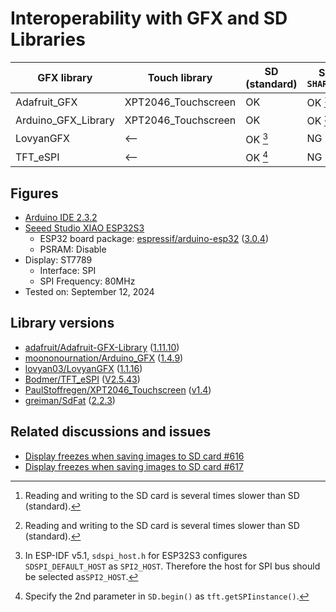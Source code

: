 # Interoperability with GFX and SD Libraries

| GFX library         | Touch library       | SD (standard) | SdFat `SHARED_SPI` | SdFat `DEDICATED_SPI` |
| ------------------- | ------------------- | ------------- | ------------------ | --------------------- |
| Adafruit_GFX        | XPT2046_Touchscreen | OK            | OK [^1]            | NG                    |
| Arduino_GFX_Library | XPT2046_Touchscreen | OK            | OK [^1]            | NG                    |
| LovyanGFX           | <--                 | OK [^2]       | NG                 | NG                    |
| TFT_eSPI            | <--                 | OK [^3]       | NG                 | NG                    |

## Figures

- [Arduino IDE 2.3.2][1]
- [Seeed Studio XIAO ESP32S3][2]
  - ESP32 board package: [espressif/arduino-esp32][3] ([3.0.4][4])
  - PSRAM: Disable
- Display: ST7789
  - Interface: SPI
  - SPI Frequency: 80MHz
- Tested on: September 12, 2024

## Library versions

- [adafruit/Adafruit-GFX-Library][10] ([1.11.10][11])
- [moononournation/Arduino_GFX][12] ([1.4.9][13])
- [lovyan03/LovyanGFX][14] ([1.1.16][15])
- [Bodmer/TFT_eSPI][16] ([V2.5.43][17])
- [PaulStoffregen/XPT2046_Touchscreen][18] ([v1.4][19])
- [greiman/SdFat][20] ([2.2.3][21])

## Related discussions and issues

- [Display freezes when saving images to SD card #616][22]
- [Display freezes when saving images to SD card #617][23]

[^1]: Reading and writing to the SD card is several times slower than SD (standard).

[^2]: In ESP-IDF v5.1, `sdspi_host.h` for ESP32S3 configures `SDSPI_DEFAULT_HOST` as `SPI2_HOST`. Therefore the host for SPI bus should be selected as`SPI2_HOST`.

[^3]: Specify the 2nd parameter in `SD.begin()` as `tft.getSPIinstance()`.

[1]: https://www.arduino.cc/en/software "Software｜Arduino"

[2]: https://wiki.seeedstudio.com/xiao_esp32s3_getting_started/ "Getting Started with Seeed Studio XIAO ESP32S3 (Sense)｜Seeed Studio Wiki"

[3]: https://github.com/espressif/arduino-esp32 "espressif/arduino-esp32: Arduino core for the ESP32"
[4]: https://github.com/espressif/arduino-esp32/releases/tag/3.0.4 "Release Arduino Release v3.0.4 based on ESP-IDF v5.1.4+ · espressif/arduino-esp32"

[10]: https://github.com/adafruit/Adafruit-GFX-Library "adafruit/Adafruit-GFX-Library: Adafruit GFX graphics core Arduino library, this is the &#39;core&#39; class that all our other graphics libraries derive from"
[11]: https://github.com/adafruit/Adafruit-GFX-Library/releases/tag/1.11.10 "Release 1.11.10 Add ATtiny84 support · adafruit/Adafruit-GFX-Library"

[12]: https://github.com/moononournation/Arduino_GFX "moononournation/Arduino_GFX: Arduino GFX developing for various color displays and various data bus interfaces"
[13]: https://github.com/moononournation/Arduino_GFX/releases/tag/v1.4.9 "Release v1.4.9 · moononournation/Arduino_GFX"

[14]: https://github.com/lovyan03/LovyanGFX "lovyan03/LovyanGFX: SPI LCD graphics library for ESP32 (ESP-IDF/ArduinoESP32) / ESP8266 (ArduinoESP8266) / SAMD51(Seeed ArduinoSAMD51)"
[15]: https://github.com/lovyan03/LovyanGFX/releases/tag/1.1.16 "Release 1.1.16 · lovyan03/LovyanGFX"

[16]: https://github.com/Bodmer/TFT_eSPI "Bodmer/TFT_eSPI: Arduino and PlatformIO IDE compatible TFT library optimised for the Raspberry Pi Pico (RP2040), STM32, ESP8266 and ESP32 that supports different driver chips"
[17]: https://github.com/Bodmer/TFT_eSPI/releases/tag/V2.5.43 "Release Bug fixes · Bodmer/TFT_eSPI"

[18]: https://github.com/PaulStoffregen/XPT2046_Touchscreen "PaulStoffregen/XPT2046_Touchscreen: Touchscreen Arduino Library for XPT2046 Touch Controller Chip"
[19]: https://github.com/PaulStoffregen/XPT2046_Touchscreen/releases/tag/v1.4 "Release Version 1.4 · PaulStoffregen/XPT2046_Touchscreen"

[20]: https://github.com/greiman/SdFat "greiman/SdFat: Arduino FAT16/FAT32 exFAT Library"
[21]: https://github.com/greiman/SdFat/releases/tag/2.2.3 "Release Add Move Constructor and bug fixes. · greiman/SdFat"

[22]: https://github.com/lovyan03/LovyanGFX/discussions/616 "Display freezes when saving images to SD card · lovyan03/LovyanGFX · Discussion #616"
[23]: https://github.com/lovyan03/LovyanGFX/issues/617 "Display freezes when saving images to SD card · Issue #617 · lovyan03/LovyanGFX"
